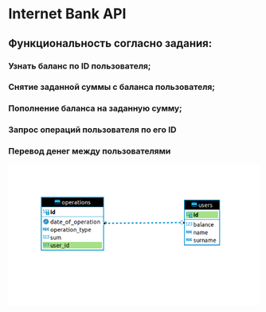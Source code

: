 # Internet Bank API

## Функциональность согласно задания:
### Узнать баланс по ID пользователя;
### Снятие заданной суммы с баланса пользователя;
### Пополнение баланса на заданную сумму;
### Запрос операций пользователя по его ID
### Перевод денег между пользователями

![222.png](src%2Fmain%2Fresources%2Fstatic%2F222.png)